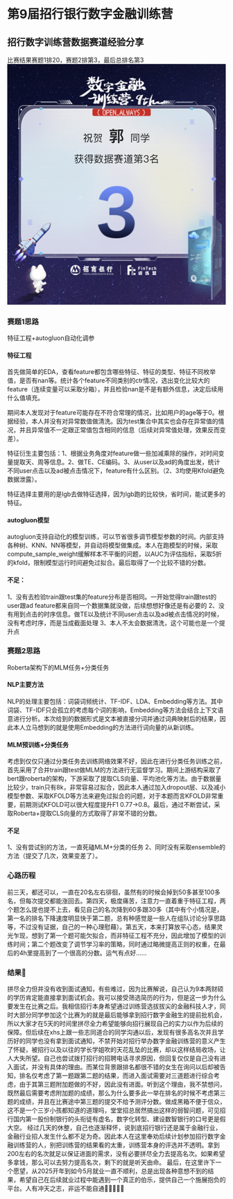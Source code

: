 # 第9届招行银行数字金融训练营
## 招行数字训练营数据赛道经验分享
比赛结果赛题1排20，赛题2排第3，最后总排名第3
![排名图](images/排名截图.jpg)
### 赛题1思路
特征工程+autogluon自动化调参
#### 特征工程
  首先做简单的EDA，查看feature都包含哪些特征、特征的类型、特征不同枚举值，是否有nan等。统计各个feature不同类别的ctr情况，选出变化比较大的feature（连续变量可以采取分箱），并且检验nan是不是有额外信息，决定后续用什么值填充。  
  
  期间本人发现对于feature可能存在不符合常理的情况，比如用户的age等于0。根据经验，本人并没有对异常数值做清洗。因为test集合中其实也会存在异常值的情况，并且异常值不一定跟正常值包含相同的信息（后续对异常值处理，效果反而变差）。
  
  特征衍生主要包括：1、根据业务角度对feature做一些加减乘除的操作，对时间变量提取天、周等信息。2、做TE、CE编码。3、从user以及ad的角度出发，统计不同user点击以及ad被点击情况下，feature有什么区别。（2、3均使用Kfold避免数据泄露）。
  
  特征选择主要用的是lgb去做特征选择，因为lgb跑的比较快，省时间，能试更多的特征。
#### autogluon模型
  autogluon支持自动化的模型训练，可以节省很多调节模型参数的时间。内部支持各种树、KNN、NN等模型，并自动将模型做集成。本人在跑模型的时候，采取compute_sample_weight缓解样本不平衡的问题，以AUC为评估指标，采取5折的kfold，限制模型运行时间避免过拟合。最后取得了一个比较不错的分数。
#### 不足：
1、没有去检验train跟test集的feature分布是否相同。一开始觉得train跟test的user跟ad feature都来自同一个数据集就没做，后续想想好像还是有必要的
2、没有用到点击的时序信息。做TE以及统计不同user点击以及ad被点击情况的时候，没有考虑时序，而是当成截面处理
3、本人不太会数据清洗，这个可能也是一个提升点
### 赛题2思路
Roberta架构下的MLM任务+分类任务
#### NLP主要方法
  NLP的处理主要包括：词袋词频统计、TF-IDF、LDA、Embedding等方法。其中词袋、TF-IDF只会孤立的考虑每个词的影响，Embedding等方法会结合上下文语意进行分析。本次给到的数据形式是文本被直接分词并通过词典映射后的结果，因此本人立马想到的就是使用Embedding的方法进行词向量的从新训练。
#### MLM预训练+分类任务
  考虑到仅仅只通过分类任务去训练网络效果不好，因此在进行分类任务训练之前，首先采用了合并train跟test做MLM的方法进行无监督学习。期间上游结构采取了bert跟roberta的架构，下游采取了提取CLS向量、平均池化等方法。由于数据量比较少，train只有8k，非常容易过拟合，因此本人通过加入dropout层、以及减小模型参数、采取KFOLD等方法来避免过拟合的问题，对于本题而言KFOLD非常重要，前期测试KFOLD可以很大程度提升F1 0.77->0.8。最后，通过不断尝试，采取Roberta+提取CLS向量的方式取得了非常不错的分数。
#### 不足
1、没有尝试别的方法，一直死磕MLM+分类的任务
2、同时没有采取ensemble的方法（提交了几次，效果变差了）。
 
### 心路历程
  前三天，都还可以，一直在20名左右徘徊，虽然有的时候会掉到50多甚至100多名，但每次提交都能涨回去。第四天，极度痛苦，注意力一直着重于特征工程，两个题怎么提也提不上去，看见自己的名次降到60多跟30多（其中有个小情况是，第一名的排名下降速度明显快于第二题，总有种感觉是一些人在组队讨论分享思路等，不过没有证据，自己的一种心理慰藉）。第五天，本来打算放平心态，结果灵光乍现，想到了第一个题可能欠拟合，而非特征工程不充分，因此增加了模型的训练时间；第二个题改变了调节学习率的策略，同时通过略微提高正则的权重，在最后的4h里提高到了一个很高的分数。运气有点好......
### 结果🥲
  拼尽全力但并没有收到面试通知，有些难过，因为比赛解说，自己认为9本两财硕的学历肯定能直接拿到面试机会。我可以接受筛选简历的行为，但是这一步为什么要发生在比赛之后。我相信招行本身希望通过训练营选拔拔尖的金融科技人才，同时大部分同学参加这个比赛为的就是最后能够拿到招行数字金融生的提前批机会，所以大家才在5天的时间里拼尽全力希望能够向招行展现自己的实力以作为后续的保障。但后续在xhs上跟一些志同道合的同学沟通以后，发现有很多高名次并且学历好的同学也没有拿到面试通知，不禁开始对招行举办数字金融训练营的意义产生了怀疑，被招行以及以往的学长学姐吹的天花乱坠的比赛，却以这样结局收场，让人大失所望。自己也尝试拨打招行的招聘电话寻求原因，但回复仅仅是自己没有进入面试，并没有具体的理由。而某位背景跟排名都很不错的女生在询问以后却被告知，排名仅考虑了第一题跟第二题的结果，而进入面试需要对三道题进行综合考虑，由于其第三题附加题做的不好，因此没有进面。听到这个理由，我不禁想问，既然最后需要考虑附加题的成绩，那么为什么要多此一举在排名的时候不考虑第三题的成绩，并且在比赛途中第三题的提交不给予测评分数。做成黑箱不便于信众，这不是一个三岁小孩都知道的道理吗，堂堂招总居然搞出这样的弱智问题，可见招行国内第一股份制银行的头衔徒有虚名，数字化转型、建设数智银行的口号更是假大空。
  经过几天的休整，自己也逐渐释怀，说到底招行银行还是属于金融行业，金融行业招人发生什么都不足为奇。因此本人在这里奉劝后续计划参加招行数字金融训练营的人，别把训练营的结果看的太重，训练营本身的评选并不透明。拿到200左右的名次就足以保证进面的需求，没有必要拼尽全力去提高名次。如果希望多拿钱，那么可以去努力提高名次，剩下的就是听天由命。
  最后，在这里许下一个愿望，从2025开年到如今5月就业一直不顺利，总是出现各种意想不到的结果，希望自己在后续就业过程中能遇到一个真正的伯乐，提供自己一个施展抱负的平台。人有冲天之志，非运不能自通🙏🙏🙏🙏🙏
